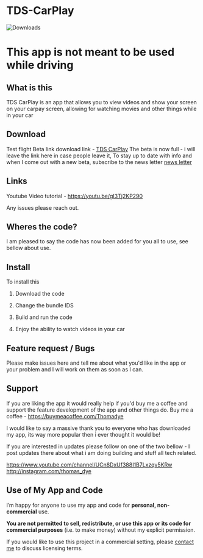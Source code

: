# TDS-CarPlay

![Downloads](https://api.thomasdye.net/app/ThomasRandom/TDSVideo/AmountOfDownloads)

# This app is not meant to be used while driving 

## What is this 

TDS CarPlay is an app that allows you to view videos and show your screen on your carpay screen, allowing for watching movies and other things while in your car


## Download 

Test flight Beta link download link - [TDS CarPlay](https://testflight.apple.com/join/6drWGVde) 
The beta is now full - i will leave the link here in case people leave it, 
To stay up to date with info and when I come out with a new beta, subscribe to the news letter [news letter](https://news.thomasdye.net/)  

## Links 

Youtube Video tutorial - https://youtu.be/gI3Tj2KP290 




Any issues please reach out. 


## Wheres the code?

I am pleased to say the code has now been added for you all to use, see bellow about use. 





## Install

To install this


1. Download the code 


2. Change the bundle IDS 


3. Build and run the code 


4. Enjoy the ability to watch videos in your car  


## Feature request / Bugs 

Please make issues here and tell me about what you'd like in the app or your problem and I will work on them as soon as I can. 


## Support 

If you are liking the app it would really help if you'd buy me a coffee and support the feature development of the app and other things do.
Buy me a coffee - https://buymeacoffee.com/Thomadye

I would like to say a massive thank you to everyone who has downloaded my app, its way more popular then i ever thought it would be!

If you are interested in updates please follow on one of the two bellow - I post updates there about what i am doing building and stuff all tech related.
 
https://www.youtube.com/channel/UCn8DxUf388I1B7Lxzqv5KRw
http://instagram.com/thomas_dye





## Use of My App and Code

I’m happy for anyone to use my app and code for **personal, non-commercial** use.

**You are not permitted to sell, redistribute, or use this app or its code for commercial purposes** (i.e. to make money) without my explicit permission.

If you would like to use this project in a commercial setting, please [contact me](mailto:apple@thomasdye.net) to discuss licensing terms.

